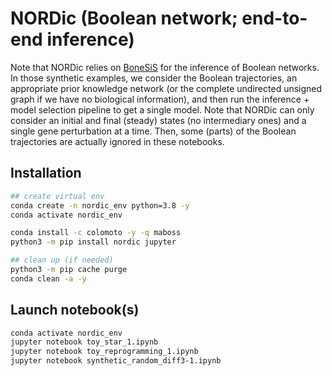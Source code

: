 # NORDic (Boolean network; end-to-end inference)

Note that NORDic relies on [BoneSiS](https://github.com/bioasp/bonesis) for the inference of Boolean networks. In those synthetic examples, we consider the Boolean trajectories, an appropriate prior knowledge network (or the complete undirected unsigned graph if we have no biological information), and then run the inference + model selection pipeline to get a single model. Note that NORDic can only consider an initial and final (steady) states (no intermediary ones) and a single gene perturbation at a time. Then, some (parts) of the Boolean trajectories are actually ignored in these notebooks.

## Installation

```bash
## create virtual env
conda create -n nordic_env python=3.8 -y
conda activate nordic_env

conda install -c colomoto -y -q maboss
python3 -m pip install nordic jupyter

## clean up (if needed)
python3 -m pip cache purge
conda clean -a -y
```

## Launch notebook(s)

```bash
conda activate nordic_env
jupyter notebook toy_star_1.ipynb
jupyter notebook toy_reprogramming_1.ipynb
jupyter notebook synthetic_random_diff3-1.ipynb
```
